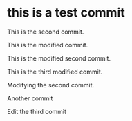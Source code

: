 # this is a test commit


This is the second commit.


This is the modified commit.


This is the modified second commit.


This is the third modified commit.


Modifying the second commit.

Another commit

Edit the third commit

